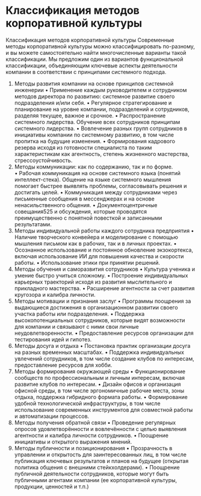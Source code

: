 # Классификация методов корпоративной культуры

Классификация методов корпоративной культуры
Современные методы корпоративной культуры можно классифицировать по-разному, и вы можете самостоятельно найти многочисленные варианты такой классификации. Мы предложим один из вариантов функциональной классификации, объединяющим ключевые аспекты деятельности компании в соответствии с принципами системного подхода.
1. Методы развития компании на основе принципов системной инженерии
• Применение каждым руководителем и сотрудником методов директора по развитию: системное развитие своего подразделения и/или себя.
• Регулярное стратегирование и планирование на уровне компании, подразделений и сотрудников, разделяя текущее, важное и срочное. 
• Распространение системного лидерства. Обучение всех сотрудников принципам системного лидерства.
• Вовлечение разных групп сотрудников в инициативы компании по системному развитию, в том числе пропитка на будущие изменения.
• Формирования кадрового резерва исходя из готовности специалиста по таким характеристикам как агентность, степень жизненного мастерства, стрессоустойчивость.
2. Методы коммуникации: как по содержанию, так и по форме.  
• Рабочая коммуникация на основе системного языка (понятий интеллект-стека). Общение на языке системного мышления помогает быстрее выявлять проблемы, согласовывать решения и достигать целей.
• Коммуникация между сотрудниками через письменные сообщения в мессенджерах и на основе ненасильственного общения. 
• Документоцентричные совещания525 и обсуждения, которые проводятся преимущественно с понятной повесткой и записанными результатами. 
3. Методы индивидуальной работы каждого сотрудника предприятия
• Наличие творческого конвейера и моделирование с помощью мышления письмом как в рабочих, так и в личных проектах.
• Осознанное использование и постоянное обновление экзокортекса, включая использование ИИ для повышения качества и скорости работы. 
• Использование этики при принятии решений. 
4. Методы обучения и саморазвития сотрудников
• Культура ученика и умение быстро учиться сложному.
• Построение индивидуальных карьерных траекторий исходя из развития мыслительного и прикладного мастерства. 
• Расширение агентности за счет развития кругозора и калибра личности. 
5. Методы мотивации и признания заслуг
• Программы поощрения за выдающиеся достижения в организационном развитии своего участка работы или подразделения. 
• Поддержка высокопотенциальных сотрудников, которые видят возможности для компании и связывают с ними свои личные неудовлетворенности. 
• Предоставление ресурсов организации для тестирования идей и гипотез. 
6. Методы досуга и отдыха
• Постановка практик организации досуга на разных временных масштабах. 
• Поддержка индивидуальных увлечений сотрудников, в том числе создание клубов по интересам, предоставление ресурсов для хобби.
7. Методы формирования окружающей среды
• Функционирование сообществ по профессиональным и личным интересам, включая развитие клубов по интересам. 
• Дизайн офисов и организация офисной среды, в том числе эргономичные рабочие места, зоны отдыха, поддержка гибридного формата работы.
• Формирование удобной технологической инфраструктуры, в том числе использование современных инструментов для совместной работы и автоматизации процессов.
8. Методы получения обратной связи
• Проведение регулярных опросов удовлетворённости и вовлечённости с целью выявления агентности и калибра личности сотрудников. 
• Поощрение инициативы и открытого выражения мнений.
9. Методы публичности и позиционирования
• Прозрачность в управлении и открытость для заинтересованных лиц, в том числе публикация ключевых результатов и планов на будущее (открытая политика общения с внешними стейкхолдерами).
• Поощрение публичной деятельности сотрудников, которые могут быть публичными агентами компании (ее корпоративной культуры, продукции, ценностей и т.п.)
